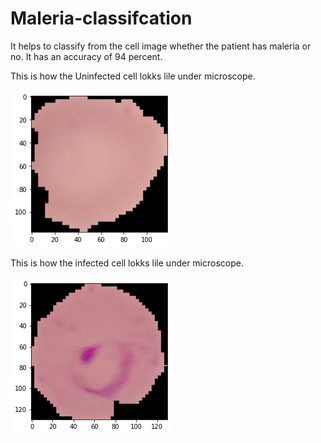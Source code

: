 # Maleria-classifcation

It helps to classify from the cell image whether the patient has maleria or no.
It has an accuracy of 94 percent.

This is how the Uninfected cell lokks lile under microscope.




![](uninfect.png)


This is how the infected cell lokks lile under microscope.





![](infected.png)
